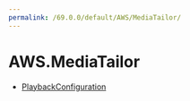 ```yaml
---
permalink: /69.0.0/default/AWS/MediaTailor/
---
```


# AWS.MediaTailor



* [PlaybackConfiguration](PlaybackConfiguration.md)